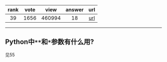 
| rank | vote | view | answer | url |
|:-:|:-:|:-:|:-:|:-:|
|39|1656|460994|18| [url](http://stackoverflow.com/questions/36901/what-does-double-star-asterisk-and-star-asterisk-do-for-parameters) |
***

## Python中`**`和`*`参数有什么用?

见55